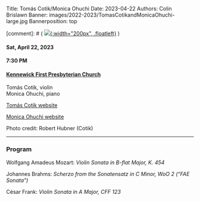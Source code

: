 Title: Tomás Cotik/Monica Ohuchi
Date: 2023-04-22
Authors: Colin Brislawn
Banner: images/2022-2023/TomasCotikandMonicaOhuchi-large.jpg
Bannerposition: top

[comment]: # ( [![ ]({filename}/images/2022-2023/BalourdetQuartet-400.jpg){:width="200px", .floatleft}]({filename}./BalourdetQuartet.md) )

#### Sat, April 22, 2023

#### 7:30 PM

#### [Kennewick First Presbyterian Church](https://goo.gl/maps/quHQSkdBnScDHqh26)

Tomás Cotik, violin <br>
Monica Ohuchi, piano

[Tomás Cotik website](https://tomascotik.com/)

[Monica Ohuchi website](http://www.monicaohuchi.com/)

Photo credit: Robert Hubner (Cotik)

---

### Program

Wolfgang Amadeus Mozart: *Violin Sonata in B-flat Major, K. 454*

Johannes Brahms: *Scherzo from the Sonatensatz in C Minor, WoO 2 (“FAE Sonata”)*

César Frank: *Violin Sonata in A Major, CFF 123*

<!--
---

### Performer Biographies

[Axiom Brass bios (Word Document)]({attach}/2022-2023/Axiom bios.docx)

-->
